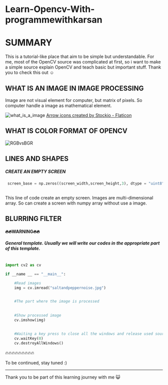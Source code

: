# Learn-Opencv-With-programmewithkarsan

# SUMMARY
This is a tutorial-like place that aim to  be simple but understandable. For me, most of the OpenCV source was complicated at first, so i want to make a simple source explain OpenCV and teach basic but important stuff.  Thank you to  check this out ☺


## WHAT IS AN IMAGE IN IMAGE PROCESSING
Image are not visual element for computer, but matrix of pixels. So computer handle a image as mathematical element.

![what_is_a_image](https://user-images.githubusercontent.com/106507209/223547355-bd3e9998-b02d-4e68-ba96-dc3fb92dbb17.gif)  <a href="https://www.flaticon.com/free-icons/arrow" title="arrow icons">Arrow icons created by Stockio - Flaticon</a>


## WHAT IS COLOR FORMAT OF OPENCV

![RGBvsBGR](https://user-images.githubusercontent.com/106507209/223425985-6bcc4797-80f0-4da6-943d-d797d3ab8107.gif)


## LINES AND SHAPES
##### CREATE AN EMPTY SCREEN

``` python
 screen_base = np.zeros((screen_width,screen_height,3), dtype = "uint8") # 3,channel count(B G R) 
 
```
This line of code create an empty screen. Images are multi-dimensional array.  So can create a screen with numpy array without use a image.


## BLURRING FILTER

#### 🔥🔥WARNING🔥🔥
##### General template. Usually we will write our codes in the appropriate part of this template.
``` python

import cv2 as cv

if __name __ == "__main__":
    
    #Read images
    img = cv.imread("saltandpeppernoise.jpg")


    #The part where the image is processed
    
    
    #Show processed image
    cv.imshow(img)
   
   
    #Waiting a key press to close all the windows and release used sources
    cv.waitKey(0)
    cv.destroyAllWindows()
 ```
🔥🔥🔥🔥🔥🔥🔥🔥🔥



 
To be continued, stay tuned :)

----

Thank you to be part of this learning journey with me 😺
